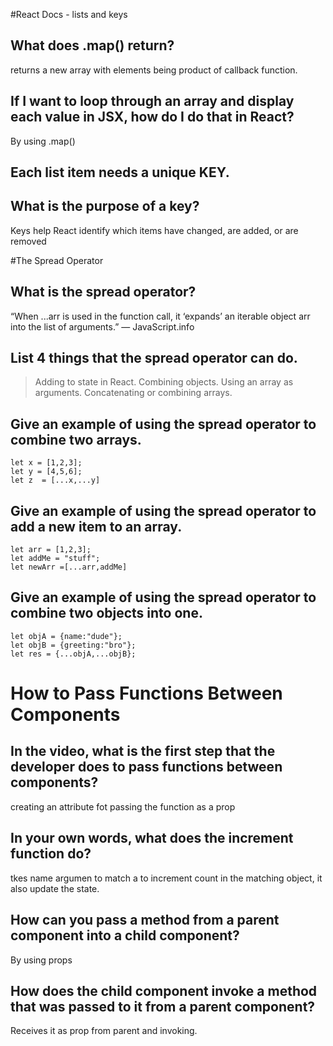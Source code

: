 #React Docs - lists and keys

## What does .map() return?
returns a new array with elements being product  of callback function.

## If I want to loop through an array and display each value in JSX, how do I do that in React?
By using .map() 

## Each list item needs a unique KEY.

## What is the purpose of a key?
Keys help React identify which items have changed, are added, or are removed

#The Spread Operator

## What is the spread operator?

“When ...arr is used in the function call, it ‘expands’ an iterable object arr into the list of arguments.” — JavaScript.info

## List 4 things that the spread operator can do.

>Adding to state in React.
>Combining objects.
>Using an array as arguments.
>Concatenating or combining arrays.

## Give an example of using the spread operator to combine two arrays.
    let x = [1,2,3];
    let y = [4,5,6];
    let z  = [...x,...y]

## Give an example of using the spread operator to add a new item to an array.

    let arr = [1,2,3];
    let addMe = "stuff";
    let newArr =[...arr,addMe]

## Give an example of using the spread operator to combine two objects into one.

    let objA = {name:"dude"};
    let objB = {greeting:"bro"};
    let res = {...objA,...objB};


# How to Pass Functions Between Components

## In the video, what is the first step that the developer does to pass functions between components?
creating an attribute fot passing the function as a prop

## In your own words, what does the increment function do?
tkes name argumen to match a to increment count in the matching object, it also update the state. 

## How can you pass a method from a parent component into a child component?
By using props

## How does the child component invoke a method that was passed to it from a parent component?
Receives it as prop from parent and invoking.